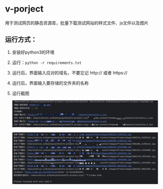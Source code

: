 # v-porject
用于测试网页的静态资源库，批量下载测试网站的样式文件、js文件以及图片

## 运行方式：

1. 安装好python3的环境

2. 运行：`python -r requirements.txt`

3. 运行后，界面输入应对的域名，不要忘记 http:// 或者 https://

4. 运行后，界面输入要存储的文件夹的名称

5. 运行截图

   ![image-20230819165732456](./imgs/image-20230819165732456.png)

   ![image-20230819165812604](./imgs/image-20230819165812604.png)
